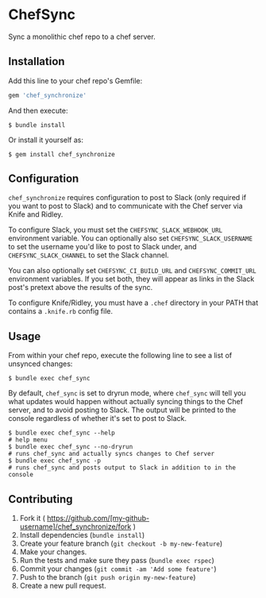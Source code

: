 # ChefSync

Sync a monolithic chef repo to a chef server.

## Installation

Add this line to your chef repo's Gemfile:

```ruby
gem 'chef_synchronize'
```

And then execute:

	$ bundle install

Or install it yourself as:

	$ gem install chef_synchronize

## Configuration

`chef_synchronize` requires configuration to post to Slack (only required if you want
to post to Slack) and to communicate with the Chef server via Knife and Ridley.

To configure Slack, you must set the `CHEFSYNC_SLACK_WEBHOOK_URL` environment 
variable. You can optionally also set `CHEFSYNC_SLACK_USERNAME` to set the 
username you'd like to post to Slack under, and `CHEFSYNC_SLACK_CHANNEL` to set 
the Slack channel.

You can also optionally set `CHEFSYNC_CI_BUILD_URL` and `CHEFSYNC_COMMIT_URL` 
environment variables. If you set both, they will appear as links in the Slack 
post's pretext above the results of the sync.

To configure Knife/Ridley, you must have a `.chef` directory in your PATH that 
contains a `.knife.rb` config file.

## Usage

From within your chef repo, execute the following line to see a list of
unsynced changes:

	$ bundle exec chef_sync

By default, `chef_sync` is set to dryrun mode, where `chef_sync` will tell you 
what updates would happen without actually syncing things to the Chef server, 
and to avoid posting to Slack. The output will be printed to the console
regardless of whether it's set to post to Slack.

	$ bundle exec chef_sync --help
	# help menu
	$ bundle exec chef_sync --no-dryrun
	# runs chef_sync and actually syncs changes to Chef server
	$ bundle exec chef_sync -p
	# runs chef_sync and posts output to Slack in addition to in the console

## Contributing

1. Fork it ( https://github.com/[my-github-username]/chef_synchronize/fork )
2. Install dependencies (`bundle install`)
3. Create your feature branch (`git checkout -b my-new-feature`)
4. Make your changes.
5. Run the tests and make sure they pass (`bundle exec rspec`)
6. Commit your changes (`git commit -am 'Add some feature'`)
7. Push to the branch (`git push origin my-new-feature`)
8. Create a new pull request.
